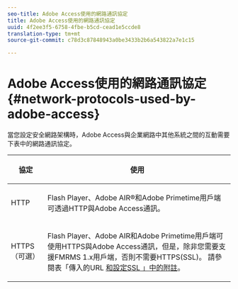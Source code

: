 ```yaml
---
seo-title: Adobe Access使用的網路通訊協定
title: Adobe Access使用的網路通訊協定
uuid: 4f2ee3f5-6758-4fbe-b5cd-cead1e5ccde8
translation-type: tm+mt
source-git-commit: c78d3c87848943a0be3433b2b6a543822a7e1c15

---
```



# Adobe Access使用的網路通訊協定 {#network-protocols-used-by-adobe-access}

當您設定安全網路架構時，Adobe Access與企業網路中其他系統之間的互動需要下表中的網路通訊協定。

<table frame="all" colsep="1" rowsep="1" class="+ topic/table adobe-d/table " id="table-itc-33z-n4"> 
 <thead class="- topic/thead "> 
  <tr rowsep="1" class="- topic/row "> 
   <th colname="1" class="- topic/entry entry"> <p class="- topic/p ">協定 </p> </th> 
   <th colname="2" class="- topic/entry entry"> <p class="- topic/p ">使用 </p> </th> 
  </tr> 
 </thead>
 <tbody class="- topic/tbody "> 
  <tr rowsep="1" class="- topic/row "> 
   <td colname="1" class="- topic/entry "> <p class="- topic/p ">HTTP </p> </td> 
   <td colname="2" class="- topic/entry "> <p class="- topic/p ">Flash Player、Adobe AIR®和Adobe Primetime用戶端可透過HTTP與Adobe Access通訊。 </p> </td> 
  </tr> 
  <tr rowsep="0" class="- topic/row "> 
   <td colname="1" class="- topic/entry "> <p class="- topic/p ">HTTPS（可選） </p> </td> 
   <td colname="2" class="- topic/entry "> <p class="- topic/p ">Flash Player、Adobe AIR和Adobe Primetime用戶端可使用HTTPS與Adobe Access通訊，但是，除非您需要支援FMRMS 1.x用戶端，否則不需要HTTPS(SSL)。 請參閱表「傳入的URL <a href="network-topology-firewall-rules.md" format="dita" scope="local"> 和設定SSL</a><a href="network-topology-nw-protocols.md"> 」中的附註</a>。 </p> </td> 
  </tr> 
 </tbody> 
</table>